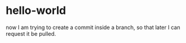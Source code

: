 # hello-world
now I am trying to create a commit inside a branch, so that later I can request it be pulled.
